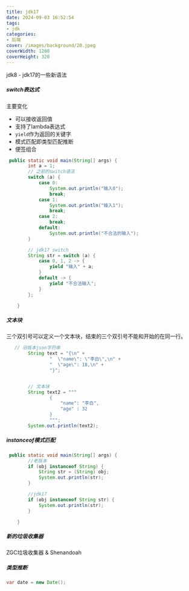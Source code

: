 ```yaml
---
title: jdk17
date: 2024-09-03 16:52:54
tags:
- jdk
categories:
- 后端
cover: /images/background/20.jpeg
coverWidth: 1200
coverHeight: 320
---
```


jdk8 - jdk17的一些新语法

<!-- more -->

##### switch表达式

主要变化

+ 可以接收返回值
+ 支持了lambda表达式
+ `yield`作为返回的关键字
+ 模式匹配即类型匹配推断
+ 便签组合

```java
 public static void main(String[] args) {
        int a = 1;
        // 之前的switch语法
        switch (a) {
            case 0:
                System.out.println("输入0");
                break;
            case 1:
                System.out.println("输入1");
                break;
            case 2:
                break;
            default:
                System.out.println("不合法的输入");
        }

        // jdk17 switch
        String str = switch (a) {
            case 0, 1, 2 -> {
                yield "输入" + a;
            }
            default -> {
                yield "不合法输入";
            }
        };

    }
```

##### 文本块

三个双引号可以定义一个文本块，结束的三个双引号不能和开始的在同一行。

```java
   // 旧版本json字符串
        String text = "{\n" +
                "  \"name\": \"李白\",\n" +
                "  \"age\": 18,\n" +
                "}";


        // 文本块
        String text2 = """
                {
                    "name": "李白",
                    "age" : 32
                }
                """;
        System.out.println(text2);
```

##### instanceof模式匹配

```java
 public static void main(String[] args) {
        //老版本
        if (obj instanceof String) {
            String str = (String) obj;
            System.out.println(str);
        }

        //jdk17
        if (obj instanceof String str) {
            System.out.println(str);
        }

    }
```

#####  新的垃圾收集器

ZGC垃圾收集器 & Shenandoah

##### 类型推断

```java
var date = new Date();
```
